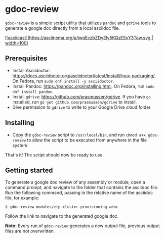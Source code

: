 # gdoc-review

`gdoc-review` is a simple script utility that utilizes `pandoc` and `gdrive` tools to generate a google doc directly from a local asciidoc file.

[![asciicast](https://asciinema.org/a/iwqEczbZDyEly5KQsESxY3Taw.svg | width=100)](https://asciinema.org/a/iwqEczbZDyEly5KQsESxY3Taw)


## Prerequisites

* Install Asciidoctor: https://docs.asciidoctor.org/asciidoctor/latest/install/linux-packaging/. On Fedora, run `sudo dnf install -y asciidoctor`.
* Install Pandoc: https://pandoc.org/installing.html. On Fedora, run `sudo dnf install pandoc`.
* Install `gdrive`: https://github.com/prasmussen/gdrive. If you have `go` installed, run `go get github.com/prasmussen/gdrive` to install. 
* Give permission to `gdrive` to write to your Google Drive cloud folder.

## Installing

* Copy the `gdoc-review` script to `/usr/local/bin`, and run `chmod a+x gdoc-review` to allow the script to be executed from anywhere in the file system.

That's it! The script should now be ready to use. 

## Getting started

To generate a google doc review of any assembly or module, open a command prompt, and navigate to the folder that contains the asciidoc file. Run the following command, passing in the relative name of the asciidoc file, for example:

```
$ gdoc-review modules/ztp-cluster-provisioning.adoc
```  
Follow the link to navigate to the generated google doc.

**Note:** Every run of `gdoc-review` generates a new output file, previous output files are not overwritten. 
